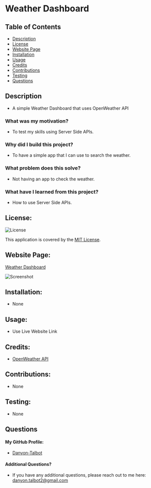# Weather Dashboard

## Table of Contents
- [Description](#description)
- [License](#license)
- [Website Page](#website-page)
- [Installation](#installation)
- [Usage](#usage)
- [Credits](#credits)
- [Contributions](#contributions)
- [Testing](#testing)
- [Questions](#questions)

## Description

* A simple Weather Dashboard that uses OpenWeather API

### What was my motivation?

* To test my skills using Server Side APIs.

### Why did I build this project?

* To have a simple app that I can use to search the weather.

### What problem does this solve?

* Not having an app to check the weather.

### What have I learned from this project?

* How to use Server Side APIs.

## License:

![License](https://img.shields.io/badge/License-MIT-yellow.svg)

This application is covered by the [MIT License](https://opensource.org/licenses/MIT).

## Website Page:

[Weather Dashboard](https://danyon-talbot.github.io/weather-dashboard/)

![Screenshot](../Assets/images/Weather-Dashboard.png)

## Installation:

* None
## Usage:

* Use Live Website Link

## Credits:

* [OpenWeather API](https://openweathermap.org/api)

## Contributions:

* None

## Testing:

* None

## Questions

#### My GitHub Profile:
* [Danyon-Talbot](https://github.com/Danyon-Talbot)

#### Additional Questions?

* If you have any additional questions, please reach out to me here: danyon.talbot2@gmail.com
